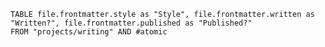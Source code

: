 ```dataview
TABLE file.frontmatter.style as "Style", file.frontmatter.written as "Written?", file.frontmatter.published as "Published?"
FROM "projects/writing" AND #atomic
```




















